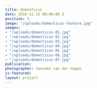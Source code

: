 ```yaml
---
title: Domesticus
date: 2016-12-15 00:00:00 Z
position: 2
image: "/uploads/domesticus-feature.jpg"
images:
- "/uploads/domesticus-01.jpg"
- "/uploads/domesticus-02.jpg"
- "/uploads/domesticus-03.jpg"
- "/uploads/domesticus-04.jpg"
- "/uploads/domesticus-05.jpg"
- "/uploads/domesticus-06.jpg"
- "/uploads/domesticus-07.jpg"
publication: 
photographer: Janneke van der Hagen
is-featured: 
layout: project
---
```


